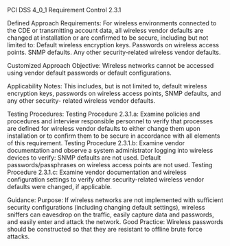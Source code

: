 PCI DSS 4_0_1 Requirement Control 2.3.1

Defined Approach Requirements:
For wireless environments connected to the CDE or transmitting account data, all wireless vendor defaults are changed at installation or are confirmed to be secure, including but not limited to: Default wireless encryption keys. Passwords on wireless access points. SNMP defaults. Any other security-related wireless vendor defaults.

Customized Approach Objective:
Wireless networks cannot be accessed using vendor default passwords or default configurations.

Applicability Notes:
This includes, but is not limited to, default wireless encryption keys, passwords on wireless access points, SNMP defaults, and any other security- related wireless vendor defaults.

Testing Procedures:
Testing Procedure 2.3.1.a: Examine policies and procedures and interview responsible personnel to verify that processes are defined for wireless vendor defaults to either change them upon installation or to confirm them to be secure in accordance with all elements of this requirement.
Testing Procedure 2.3.1.b: Examine vendor documentation and observe a system administrator logging into wireless devices to verify: SNMP defaults are not used. Default passwords/passphrases on wireless access points are not used.
Testing Procedure 2.3.1.c: Examine vendor documentation and wireless configuration settings to verify other security-related wireless vendor defaults were changed, if applicable.

Guidance:
Purpose: If wireless networks are not implemented with sufficient security configurations (including changing default settings), wireless sniffers can eavesdrop on the traffic, easily capture data and passwords, and easily enter and attack the network. Good Practice: Wireless passwords should be constructed so that they are resistant to offline brute force attacks.